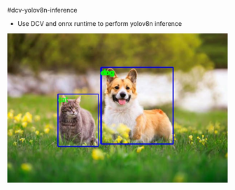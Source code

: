 #dcv-yolov8n-inference

- Use DCV and onnx runtime to perform yolov8n inference

![alt tag](cat_dog_result.jpg)
